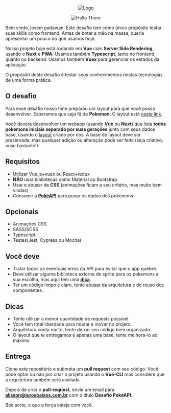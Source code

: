 <p align="center">
  <img src="https://cp.jurosbaixos.com.br/images/logocolorido.png" alt="Logo">
</p>
<p align="center">
  <img src="./hello-there.gif" alt="Hello There">
</p>

Bem vindo, jovem padawan. Este desafio tem como único propósito testar suas
skills como frontend. Antes de botar a mão na massa, queria apresentar um pouco
do que usamos hoje.

Nosso projeto hoje está rodando em **Vue** com **Server Side Rendering**, usando
o **Nuxt** e **PWA**. Usamos também **Typescript**, tanto no frontend, quanto no
backend. Usamos também **Vuex** para gerenciar os estados da aplicação.

O propósito deste desafio é testar seus conhecimentos nestas tecnologias de uma
forma prática.

## O desafio

Para esse desafio nosso time preparou um layout para que você possa desenvolver.
Esperamos que seja fã de **Pokemon**. O layout está
[neste link](https://www.figma.com/proto/sa4rDcZYxpPTHPtMDCzQR0/desafio-front-end?node-id=5%3A5&scaling=min-zoom&page-id=0%3A1).

Você deverá desenvolver um webapp (usando **Vue** ou **Nuxt**) que lista
**todos pokemons iniciais separado por suas gerações** junto com seus dados base, usando o
[layout](https://www.figma.com/proto/sa4rDcZYxpPTHPtMDCzQR0/desafio-front-end?node-id=5%3A5&scaling=min-zoom&page-id=0%3A1)
criado por nós. A base do layout deve ser preservada, mas qualquer adição ou
alteração pode ser feita (seja criativo, ouse bastante!).

## Requisitos

- Utilizar Vue.js+vuex ou React+redux
- **NÃO** usar bibliotecas como Material ou Bootstrap
- Usar e abusar de **CSS** (animações ficam a seu critério, mas muito bem
  vindas)
- Consumir a **[PokéAPI](https://pokeapi.co/)** para puxar os dados dos pokemons

## Opcionais

- Animações CSS
- SASS/SCSS
- Typescript
- Testes(Jest, Cypress ou Mocha)

## Você deve

- Tratar todos os eventuais erros da API para evitar que o app quebre.
- Deve utilizar alguma biblioteca externa de sprite para os pokemons a sua escolha, mas aqui tem uma **[dica](https://github.com/PokeAPI/sprites)**.
- Ter um código limpo e claro, tente abusar da arquitetura e do reuso dos componentes.

## Dicas

- Tente utilizar a menor quantidade de requests possível.
- Você tem total liberdade para mudar e inovar no projeto.
- Arquitetura conta muito, tente deixar seu código bem organizado.
- O layout que te entregamos é apenas uma base, tente melhora-lo ao máximo

## Entrega

Clone este repositório e submeta um **pull request** com seu código. Você pode
optar ou não por criar o projeto usando o **Vue-CLI** mas considere que a
arquitetura também será avaliada.

Depois de criar o **pull-request**, envie um email para
**alisson@jurosbaixos.com.br** com o título **Desafio PokéAPI**.

Boa sorte, e que a força esteja com você.
